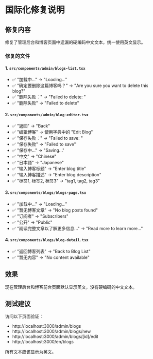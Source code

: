# 国际化修复说明

## 修复内容

修复了管理后台和博客页面中遗漏的硬编码中文文本，统一使用英文显示。

### 修复的文件

#### 1. `src/components/admin/blogs-list.tsx`
- ✅ "加载中..." → "Loading..."
- ✅ "确定要删除这篇博客吗？" → "Are you sure you want to delete this blog?"
- ✅ "删除失败：" → "Failed to delete: "
- ✅ "删除失败" → "Failed to delete"

#### 2. `src/components/admin/blog-editor.tsx`
- ✅ "返回" → "Back"
- ✅ "编辑博客" → 使用字典中的 "Edit Blog"
- ✅ "保存失败：" → "Failed to save: "
- ✅ "保存失败" → "Failed to save"
- ✅ "保存中..." → "Saving..."
- ✅ "中文" → "Chinese"
- ✅ "日本語" → "Japanese"
- ✅ "输入博客标题" → "Enter blog title"
- ✅ "输入博客描述" → "Enter blog description"
- ✅ "标签1, 标签2, 标签3" → "tag1, tag2, tag3"

#### 3. `src/components/blogs/blogs-page.tsx`
- ✅ "加载中..." → "Loading..."
- ✅ "暂无博客文章" → "No blog posts found"
- ✅ "订阅者" → "Subscribers"
- ✅ "公开" → "Public"
- ✅ "阅读完整文章以了解更多信息..." → "Read more to learn more..."

#### 4. `src/components/blogs/blog-detail.tsx`
- ✅ "返回博客列表" → "Back to Blog List"
- ✅ "暂无内容" → "No content available"

## 效果

现在管理后台和博客前台页面默认显示英文，没有硬编码的中文文本。

## 测试建议

访问以下页面验证：
- http://localhost:3000/admin/blogs
- http://localhost:3000/admin/blogs/new
- http://localhost:3000/admin/blogs/[id]/edit
- http://localhost:3000/en/blogs

所有文本应该显示为英文。

